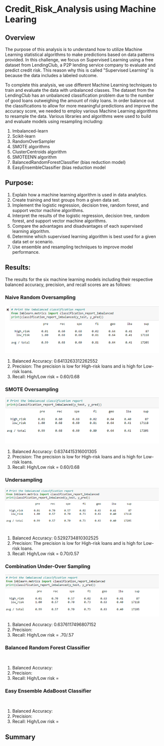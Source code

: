 # Credit_Risk_Analysis using Machine Learing

## Overview
The purpose of this analysis is to understand how to utilize Machine Learning statistical algorithms to make predictions based on data patterns provided. In this challenge, we focus on Supervised Learning using a free dataset from LendingClub, a P2P lending service company to evaluate and predict credit risk. This reason why this is called "Supervised Learning" is because the data includes a labeled outcome.

To complete this analysis, we use different Machine Learning techniques to train and evaluate the data with unbalanced classes. The dataset from the LendingClub has an unbalanced classification problem due to the number of good loans outweighing the amount of risky loans. In order balance out the classifications to allow for more meaningful predictions and improve the accuracy score, we needed to employ various Machine Learning algorithms to resample the data. Various libraries and algorithms were used to build and evaluate models using resampling including:
1. Imbalanced-learn
2. Scikit-learn
3. RandomOverSampler
4. SMOTE algorithms
5. ClusterCentroids algorithm
6. SMOTEENN algorithm
7. BalancedRandomForestClassifier (bias reduction model)
8. EasyEnsembleClassifier (bias reduction model

## Purpose: 
1. Explain how a machine learning algorithm is used in data analytics.
2. Create training and test groups from a given data set.
3. Implement the logistic regression, decision tree, random forest, and support vector machine algorithms.
4. Interpret the results of the logistic regression, decision tree, random forest, and support vector machine algorithms.
5. Compare the advantages and disadvantages of each supervised learning algorithm.
6. Determine which supervised learning algorithm is best used for a given data set or scenario.
7. Use ensemble and resampling techniques to improve model performance.

## Results:
The results for the six machine learning models including their respective balanced accuracy, precision, and recall scores are as follows:      

### Naive Random Oversampling
![Naive Random Oversampling](https://github.com/ashwinihegde28/Credit_Risk_Analysis/blob/main/images/NaiveIRandomOversampling.PNG)     
1. Balanced Accuracy: 0.6413263312262552
2. Precision: The precision is low for High-risk loans and is high for Low-risk loans.
3. Recall: High/Low risk = 0.60/0.68

### SMOTE Oversampling
![SMOTE Oversampling](https://github.com/ashwinihegde28/Credit_Risk_Analysis/blob/main/images/SMOTEOversampling.PNG)     
1. Balanced Accuracy: 0.6374415316001305
2. Precision: The precision is low for High-risk loans and is high for Low-risk loans.
3. Recall: High/Low risk = 0.60/0.68

### Undersampling
![Undersampling](https://github.com/ashwinihegde28/Credit_Risk_Analysis/blob/main/images/Undersampling.PNG)     
1. Balanced Accuracy: 0.5292734810302525
2. Precision:  The precision is low for High-risk loans and is high for Low-risk loans.
3. Recall: High/Low risk = 0.70/0.57

### Combination Under-Over Sampling
![Combination Under-Over Sampling](https://github.com/ashwinihegde28/Credit_Risk_Analysis/blob/main/images/Combination(Over%20and%20Under)Sampling.PNG)     
1. Balanced Accuracy: 0.6376117496807152
2. Precision: 
3. Recall: High/Low risk = .70/.57

### Balanced Random Forest Classifier
![]()  
1. Balanced Accuracy: 
2. Precision: 
3. Recall: High/Low risk = 

### Easy Ensemble AdaBoost Classifier
![]()
1. Balanced Accuracy: 
2. Precision: 
3. Recall: High/Low risk = 


## Summary





